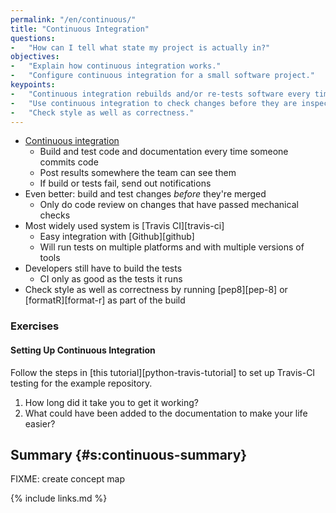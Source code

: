 ```yaml
---
permalink: "/en/continuous/"
title: "Continuous Integration"
questions:
-   "How can I tell what state my project is actually in?"
objectives:
-   "Explain how continuous integration works."
-   "Configure continuous integration for a small software project."
keypoints:
-   "Continuous integration rebuilds and/or re-tests software every time something changes."
-   "Use continuous integration to check changes before they are inspected."
-   "Check style as well as correctness."
---
```


-   [Continuous integration](#g:continuous-integration)
    -   Build and test code and documentation every time someone commits code
    -   Post results somewhere the team can see them
    -   If build or tests fail, send out notifications
-   Even better: build and test changes *before* they're merged
    -   Only do code review on changes that have passed mechanical checks
-   Most widely used system is [Travis CI][travis-ci]
    -   Easy integration with [Github][github]
    -   Will run tests on multiple platforms and with multiple versions of tools
-   Developers still have to build the tests
    -   CI only as good as the tests it runs
-   Check style as well as correctness by running [pep8][pep-8] or [formatR][format-r] as part of the build

### Exercises

#### Setting Up Continuous Integration

Follow the steps in [this tutorial][python-travis-tutorial] to set up Travis-CI testing for the example repository.

1.  How long did it take you to get it working?
2.  What could have been added to the documentation to make your life easier?

## Summary {#s:continuous-summary}

FIXME: create concept map

{% include links.md %}
